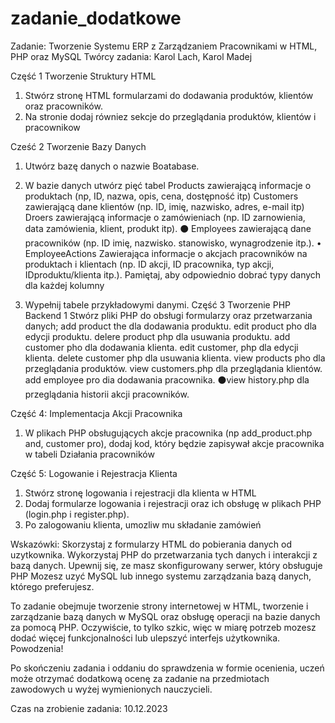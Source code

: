 # zadanie_dodatkowe


Zadanie: Tworzenie Systemu ERP z Zarządzaniem Pracownikami w
HTML, PHP oraz MySQL
Twórcy zadania: Karol Lach, Karol Madej

Część 1 Tworzenie Struktury HTML
1. Stwórz stronę HTML formularzami do dodawania produktów, klientów oraz
pracowników.
2. Na stronie dodaj równiez sekcje do przeglądania produktów, klientów i
pracownikow

Cześć 2 Tworzenie Bazy Danych
1. Utwórz bazę danych o nazwie Boatabase.
2. W bazie danych utwórz pięć tabel
Products zawierającą informacje o produktach (np, ID, nazwa, opis, cena, dostępność itp) Customers zawierającą dane klientów (np. ID, imię, nazwisko, adres, e-mail itp)
Droers zawierającą informacje o zamówieniach (np. ID zarnowienia, data zamówienia, klient, produkt itp).
⚫ Employees zawierającą dane pracowników (np. ID imię, nazwisko. stanowisko, wynagrodzenie itp.).
 • EmployeeActions Zawierająca informacje o akcjach pracowników na produktach i klientach (np. ID akcji, ID pracownika, typ akcji, IDproduktu/klienta itp.).
Pamiętaj, aby odpowiednio dobrać typy danych dla każdej kolumny

4. Wypełnij tabele przykładowymi danymi.
Część 3 Tworzenie PHP Backend
1 Stwórz pliki PHP do obsługi formularzy oraz przetwarzania danych; add product the dla dodawania produktu.
edit product pho dla edycji produktu. delere product php dla usuwania produktu.
add customer pho dla dodawania klienta.
edit customer, php dla edycji klienta.
delete customer php dla usuwania klienta. view products pho dla przeglądania produktów. view customers.php dla przeglądania klientów.
add employee pro dia dodawania pracownika.
⚫view history.php dla przeglądania historii akcji pracowników.

Część 4: Implementacja Akcji Pracownika
1. W plikach PHP obsługujących akcje pracownika (np add_product.php
and, customer pro), dodaj kod, który będzie zapisywał akcje pracownika w tabeli
Działania pracowników

Część 5: Logowanie i Rejestracja Klienta
1. Stwórz stronę logowania i rejestracji dla klienta w HTML
2. Dodaj formularze logowania i rejestracji oraz ich obsługę w plikach PHP (login.php i register.php).
3. Po zalogowaniu klienta, umozliw mu składanie zamówień

Wskazówki:
Skorzystaj z formularzy HTML do pobierania danych od uzytkownika.
Wykorzystaj PHP do przetwarzania tych danych i interakcji z bazą danych.
Upewnij się, ze masz skonfigurowany serwer, który obsługuje PHP
Mozesz uzyć MySQL lub innego systemu zarządzania bazą danych, którego
preferujesz.

To zadanie obejmuje tworzenie strony internetowej w HTML, tworzenie i zarządzanie bazą danych w MySQL oraz obsługę operacji na bazie danych za pomocą PHP. Oczywiście, to tylko szkic, więc w miarę potrzeb mozesz dodać więcej funkcjonalności lub ulepszyć interfejs użytkownika. Powodzenia!

Po skończeniu zadania i oddaniu do sprawdzenia w formie ocenienia, uczeń może otrzymać dodatkową ocenę za zadanie na przedmiotach zawodowych u wyżej wymienionych nauczycieli.

Czas na zrobienie zadania: 10.12.2023
